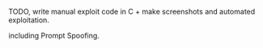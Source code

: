 TODO, write manual exploit code in C + make screenshots and automated exploitation. 

including Prompt Spoofing.
